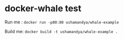 # docker-whale test

Run me : `docker run -p80:80 ushamandya/whale-example`

Build me: `docker build -t ushamandya/whale-example .`
